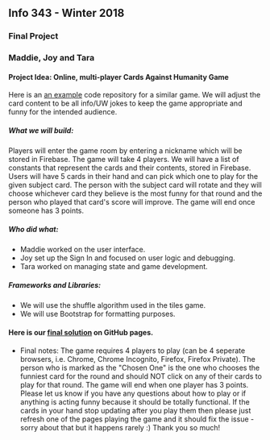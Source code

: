 ## Info 343 - Winter 2018
### Final Project
### Maddie, Joy and Tara

#### Project Idea: Online, multi-player Cards Against Humanity Game

Here is an [an example](https://github.com/jlxp/PretendYoureXyzzy) code repository for a similar game.
We will adjust the card content to be all info/UW jokes to keep the game appropriate and funny for the intended audience.

##### What we will build:
Players will enter the game room by entering a nickname which will be stored in Firebase. The game will take 4 players. We will have a list of constants that represent the cards and their contents, stored in Firebase. Users will have 5 cards in their hand and can pick which one to play for the given subject card. The person with the subject card will rotate and they will choose whichever card they believe is the most funny for that round and the person who played that card's score will improve. The game will end once someone has 3 points.

##### Who did what:
* Maddie worked on the user interface.
* Joy set up the Sign In and focused on user logic and debugging.
* Tara worked on managing state and game development.

##### Frameworks and Libraries:
* We will use the shuffle algorithm used in the tiles game.
* We will use Bootstrap for formatting purposes.

#### Here is our [final solution](https://info343b-w18.github.io/info343-finalproject/game/#/) on GitHub pages.

* Final notes: The game requires 4 players to play (can be 4 seperate browsers, i.e. Chrome, Chrome Incognito, Firefox, Firefox Private). The person who is marked as the "Chosen One" is the one who chooses the funniest card for the round and should NOT click on any of their cards to play for that round. The game will end when one player has 3 points. Please let us know if you have any questions about how to play or if anything is acting funny because it should be totally functional. If the cards in your hand stop updating after you play them then please just refresh one of the pages playing the game and it should fix the issue - sorry about that but it happens rarely :) Thank you so much!